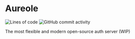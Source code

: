 # Aureole
![Lines of code](https://img.shields.io/tokei/lines/github/art9studio/gouth)
![GitHub commit activity](https://img.shields.io/github/commit-activity/m/art9studio/gouth)

The most flexible and modern open-source auth server (WIP)

